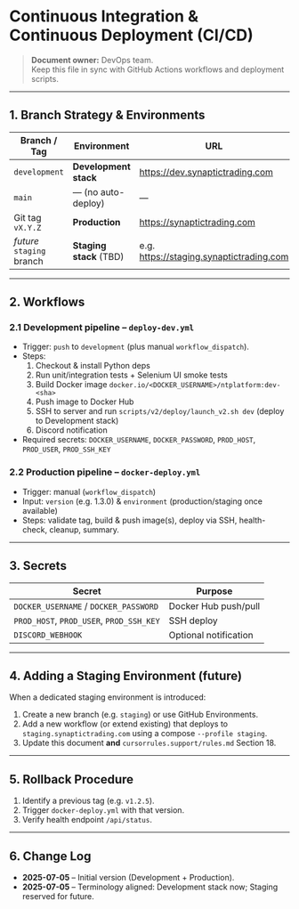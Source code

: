 # Continuous Integration & Continuous Deployment (CI/CD)

> **Document owner:** DevOps team.  
> Keep this file in sync with GitHub Actions workflows and deployment scripts.

---

## 1. Branch Strategy & Environments

| Branch / Tag | Environment | URL | Workflow |
|--------------|-------------|-----|----------|
| `development` | **Development stack** | https://dev.synaptictrading.com | `.github/workflows/deploy-dev.yml` |
| `main`        | — (no auto-deploy) | — | manual merge source |
| Git tag `vX.Y.Z` | **Production** | https://synaptictrading.com | `.github/workflows/docker-deploy.yml` |
| *future* `staging` branch | **Staging stack** (TBD) | e.g. https://staging.synaptictrading.com | to be defined |

---

## 2. Workflows

### 2.1 Development pipeline – `deploy-dev.yml`

* Trigger: `push` to `development` (plus manual `workflow_dispatch`).
* Steps:
  1. Checkout & install Python deps
  2. Run unit/integration tests + Selenium UI smoke tests
  3. Build Docker image `docker.io/<DOCKER_USERNAME>/ntplatform:dev-<sha>`
  4. Push image to Docker Hub
  5. SSH to server and run `scripts/v2/deploy/launch_v2.sh dev` (deploy to Development stack)
  6. Discord notification
* Required secrets: `DOCKER_USERNAME`, `DOCKER_PASSWORD`, `PROD_HOST`, `PROD_USER`, `PROD_SSH_KEY`

### 2.2 Production pipeline – `docker-deploy.yml`

* Trigger: manual (`workflow_dispatch`)
* Input: `version` (e.g. 1.3.0) & `environment` (production/staging once available)
* Steps: validate tag, build & push image(s), deploy via SSH, health-check, cleanup, summary.

---

## 3. Secrets

| Secret | Purpose |
|--------|---------|
| `DOCKER_USERNAME` / `DOCKER_PASSWORD` | Docker Hub push/pull |
| `PROD_HOST`, `PROD_USER`, `PROD_SSH_KEY` | SSH deploy |
| `DISCORD_WEBHOOK` | Optional notification |

---

## 4. Adding a Staging Environment (future)

When a dedicated staging environment is introduced:
1. Create a new branch (e.g. `staging`) or use GitHub Environments.
2. Add a new workflow (or extend existing) that deploys to `staging.synaptictrading.com` using a compose `--profile staging`.
3. Update this document **and** `cursorrules.support/rules.md` Section 18.

---

## 5. Rollback Procedure

1. Identify a previous tag (e.g. `v1.2.5`).
2. Trigger `docker-deploy.yml` with that version.
3. Verify health endpoint `/api/status`.

---

## 6. Change Log

* **2025-07-05** – Initial version (Development + Production).  
* **2025-07-05** – Terminology aligned: Development stack now; Staging reserved for future. 